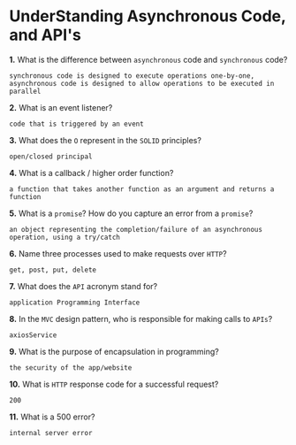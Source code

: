 # UnderStanding Asynchronous Code, and API's

**1.** What is the difference between `asynchronous` code and `synchronous` code?
<!-- enter you answer in the space below -->
```
synchronous code is designed to execute operations one-by-one, asynchronous code is designed to allow operations to be executed in parallel
```
**2.** What is an event listener?
<!-- enter you answer in the space below -->
```
code that is triggered by an event
```
**3.** What does the `O` represent in the `SOLID` principles?
<!-- enter you answer in the space below -->
```
open/closed principal
```
**4.** What is a callback / higher order function?
<!-- enter you answer in the space below -->
```
a function that takes another function as an argument and returns a function
```
**5.** What is a `promise`? How do you capture an error from a `promise`?
<!-- enter you answer in the space below -->
```
an object representing the completion/failure of an asynchronous operation, using a try/catch 
```
**6.** Name three processes used to make requests over `HTTP`?
<!-- enter you answer in the space below -->
```
get, post, put, delete
```
**7.** What does the `API` acronym stand for?
<!-- enter you answer in the space below -->
```
application Programming Interface
```
**8.** In the `MVC` design pattern, who is responsible for making calls to `APIs`?
<!-- enter you answer in the space below -->
```
axiosService
```
**9.** What is the purpose of encapsulation in programming?
<!-- enter you answer in the space below -->
```
the security of the app/website
```
**10.** What is `HTTP` response code for a successful request?
<!-- enter you answer in the space below -->
```
200
```
**11.** What is a 500 error?
<!-- enter you answer in the space below -->
```
internal server error
```